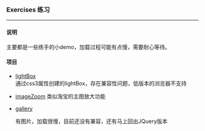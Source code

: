 ### Exercises 练习

---

#### 说明

主要都是一些练手的小demo，加载过程可能有点慢，需要耐心等待。



#### 项目

- [lightBox](http://htmlpreview.github.io/?https://github.com/Bingyijia/EXERCISES/blob/master/lightBox/demo.html)	
  通过css3属性创建的lightBox，存在兼容性问题，低版本的浏览器不支持

- [imageZoom](http://htmlpreview.github.io/?https://github.com/Bingyijia/EXERCISES/blob/master/imageZoom/imageZoom.html)
  类似淘宝的主图放大功能

- [gallery](http://htmlpreview.github.io/?https://github.com/Bingyijia/EXERCISES/blob/master/gallery/banner2.html)

  有图片，加载很慢，目前还没有兼容，还有马上回出JQuery版本


